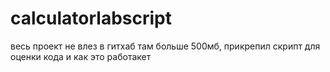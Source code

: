 # calculatorlabscript
весь проект не влез в гитхаб там больше 500мб, прикрепил скрипт для оценки кода и как это работакет
